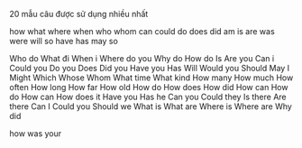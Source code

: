   20 mẫu câu được sử dụng nhiều nhất
  
  how
  what
  where
  when
  who
  whom
  can
  could
  do 
  does 
  did
  am
  is
  are
  was
  were
  will
  so 
  have
  has
  may
  so 
  
  Who do
  What đi
  When i
  Where do you
  Why do
  How do
  Is
  Are you
  Can i
  Could you
  Do you
  Does
  Did you
  Have you
  Has
  Will
  Would you
  Should
  May I
  Might
  Which
  Whose
  Whom
  What time
  What kind
  How many
  How much
  How often
  How long
  How far
  How old
  How do
  How does
  How did
  How can
  How do
  How can
  How does it
  Have you
  Has he
  Can you
  Could they
  Is there
  Are there
  Can I
  Could you
  Should we
  What is
  What are
  Where is
  Where are
  Why did
  
  how was your 
  
  
  
  
  
  
  
  
  
  
  
  
  
  
  
  
  
  
  
  
  
  
  
  
  
  
  
  
  
  
  
  
  
  
  
  
  
  
  









































































































































